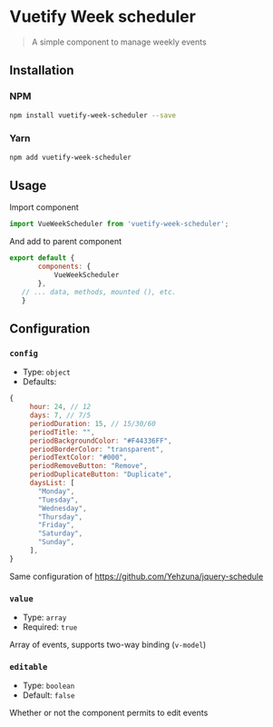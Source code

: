 # Vuetify Week scheduler

> A simple component to manage weekly events

## Installation

### NPM

``` bash
npm install vuetify-week-scheduler --save
```

### Yarn

``` bash
npm add vuetify-week-scheduler
```

## Usage

Import component

``` javascript
import VueWeekScheduler from 'vuetify-week-scheduler';
```

And add to parent component

``` javascript
export default {
       components: {
           VueWeekScheduler
       },
   // ... data, methods, mounted (), etc.
   }
```

## Configuration

### `config`

- Type: `object`
- Defaults:

``` javascript
{
     hour: 24, // 12
     days: 7, // 7/5
     periodDuration: 15, // 15/30/60
     periodTitle: "",
     periodBackgroundColor: "#F44336FF",
     periodBorderColor: "transparent",
     periodTextColor: "#000",
     periodRemoveButton: "Remove",
     periodDuplicateButton: "Duplicate",
     daysList: [
       "Monday",
       "Tuesday",
       "Wednesday",
       "Thursday",
       "Friday",
       "Saturday",
       "Sunday",
     ],
}
```

Same configuration of https://github.com/Yehzuna/jquery-schedule

### `value`

- Type: `array`
- Required: `true`
  
Array of events, supports two-way binding (`v-model`)

### `editable`

- Type: `boolean`
- Default: `false`

Whether or not the component permits to edit events
